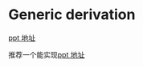 # Generic derivation

[ppt 地址](https://meta.plasm.us/slides/scalaworld/#1)

推荐一个能实现[ppt 地址](https://github.com/propensive/magnolia)